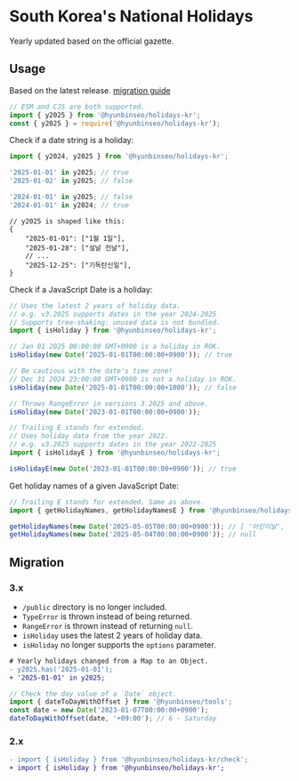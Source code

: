 # South Korea's National Holidays

Yearly updated based on the official gazette.

<!-- Importing from jsDelivr, etc. is not recommended. -->
<!-- Use bundlers to tree-shake unused holiday presets. -->

## Usage

Based on the latest release. [migration guide](#migration)

```js
// ESM and CJS are both supported.
import { y2025 } from '@hyunbinseo/holidays-kr';
const { y2025 } = require('@hyunbinseo/holidays-kr');
```

Check if a date string is a holiday:

```js
import { y2024, y2025 } from '@hyunbinseo/holidays-kr';

'2025-01-01' in y2025; // true
'2025-01-02' in y2025; // false

'2024-01-01' in y2025; // false
'2024-01-01' in y2024; // true
```

```jsonc
// y2025 is shaped like this:
{
	"2025-01-01": ["1월 1일"],
	"2025-01-28": ["설날 전날"],
	// ...
	"2025-12-25": ["기독탄신일"],
}
```

Check if a JavaScript Date is a holiday:

```js
// Uses the latest 2 years of holiday data.
// e.g. v3.2025 supports dates in the year 2024-2025
// Supports tree-shaking: unused data is not bundled.
import { isHoliday } from '@hyunbinseo/holidays-kr';

// Jan 01 2025 00:00:00 GMT+0900 is a holiday in ROK.
isHoliday(new Date('2025-01-01T00:00:00+0900')); // true

// Be cautious with the date's time zone!
// Dec 31 2024 23:00:00 GMT+0900 is not a holiday in ROK.
isHoliday(new Date('2025-01-01T00:00:00+1000')); // false

// Throws RangeError in versions 3.2025 and above.
isHoliday(new Date('2023-01-01T00:00:00+0900'));
```

```js
// Trailing E stands for extended.
// Uses holiday data from the year 2022.
// e.g. v3.2025 supports dates in the year 2022-2025
import { isHolidayE } from '@hyunbinseo/holidays-kr';

isHolidayE(new Date('2023-01-01T00:00:00+0900')); // true
```

Get holiday names of a given JavaScript Date:

```js
// Trailing E stands for extended. Same as above.
import { getHolidayNames, getHolidayNamesE } from '@hyunbinseo/holidays-kr';

getHolidayNames(new Date('2025-05-05T00:00:00+0900')); // [ '어린이날', '부처님 오신 날' ]
getHolidayNames(new Date('2025-05-04T00:00:00+0900')); // null
```

## Migration

### 3.x

- `/public` directory is no longer included.
- `TypeError` is thrown instead of being returned.
- `RangeError` is thrown instead of returning `null`.
- `isHoliday` uses the latest 2 years of holiday data.
- `isHoliday` no longer supports the `options` parameter.

```diff
# Yearly holidays changed from a Map to an Object.
- y2025.has('2025-01-01');
+ '2025-01-01' in y2025;
```

```js
// Check the day value of a `Date` object.
import { dateToDayWithOffset } from '@hyunbinseo/tools';
const date = new Date('2023-01-07T00:00:00+0900');
dateToDayWithOffset(date, '+09:00'); // 6 - Saturday
```

### 2.x

```diff
- import { isHoliday } from '@hyunbinseo/holidays-kr/check';
+ import { isHoliday } from '@hyunbinseo/holidays-kr';
```

